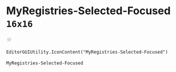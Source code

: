 # MyRegistries-Selected-Focused `16x16`
<img src="/img/MyRegistries-Selected-Focused.png" width=16 height=16>

``` CSharp
EditorGUIUtility.IconContent("MyRegistries-Selected-Focused")
```
```
MyRegistries-Selected-Focused
```
